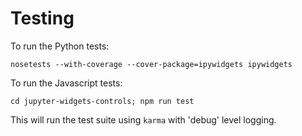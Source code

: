 Testing
=======

To run the Python tests:

    nosetests --with-coverage --cover-package=ipywidgets ipywidgets

To run the Javascript tests:

    cd jupyter-widgets-controls; npm run test

This will run the test suite using `karma` with 'debug' level logging.
